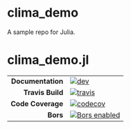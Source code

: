 # clima_demo
A sample repo for Julia. 

# clima_demo.jl
|||
|---------------------:|:----------------------------------------|
| **Documentation**    | [![dev][docs-dev-img]][docs-dev-url]    |
| **Travis Build**     | [![travis][travis-img]][travis-url]     |
| **Code Coverage**    | [![codecov][codecov-img]][codecov-url]  |
| **Bors**             | [![Bors enabled][bors-img]][bors-url]   |
[docs-dev-img]: https://img.shields.io/badge/docs-dev-blue.svg
[docs-dev-url]: https://climate-machine.github.io/clima_demo.jl/dev/
[travis-img]: https://travis-ci.org/climate-machine/clima_demo.jl.svg?branch=master
[travis-url]: https://travis-ci.org/climate-machine/clima_demo.jl
[codecov-img]: https://codecov.io/gh/climate-machine/clima_demo.jl/branch/master/graph/badge.svg
[codecov-url]: https://codecov.io/gh/climate-machine/clima_demo.jl
[bors-img]: https://bors.tech/images/badge_small.svg
[bors-url]: https://app.bors.tech/repositories/20449
